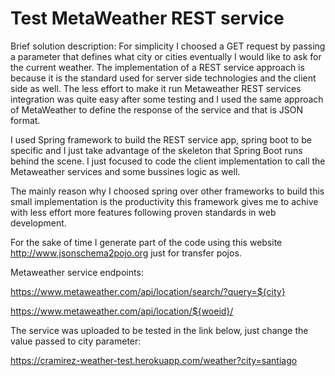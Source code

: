 # Test MetaWeather REST service

Brief solution description: For simplicity I choosed a GET request by passing a parameter that defines what city or cities eventually I would like to ask for the current weather.
The implementation of a REST service approach is because it is the standard used for server side technologies and the client side as well. The less effort to make it run
Metaweather REST services integration was quite easy after some testing and I used the same approach of MetaWeather to define the response of the service and that is JSON format.

I used Spring framework to build the REST service app, spring boot to be specific and I just take advantage of the skeleton that Spring Boot runs behind the scene. 
I just focused to code the client implementation to call the Metaweather services and some bussines logic as well.

The mainly reason why I choosed spring over other frameworks to build this small implementation is the productivity this framework gives me to achive with 
less effort more features following proven standards in web development.

For the sake of time I generate part of the code using this website http://www.jsonschema2pojo.org just for transfer pojos.

Metaweather service endpoints:

https://www.metaweather.com/api/location/search/?query=${city}

https://www.metaweather.com/api/location/${woeid}/

The service was uploaded to be tested in the link below, just change the value passed to city parameter:

https://cramirez-weather-test.herokuapp.com/weather?city=santiago
